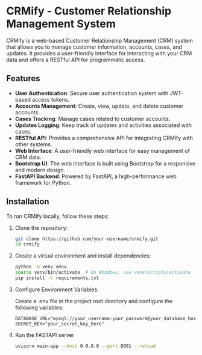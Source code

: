 # CRMify - Customer Relationship Management System

CRMify is a web-based Customer Relationship Management (CRM) system that allows you to manage customer information, accounts, cases, and updates. It provides a user-friendly interface for interacting with your CRM data and offers a RESTful API for programmatic access.

## Features

- **User Authentication**: Secure user authentication system with JWT-based access tokens.
- **Accounts Management**: Create, view, update, and delete customer accounts.
- **Cases Tracking**: Manage cases related to customer accounts.
- **Updates Logging**: Keep track of updates and activities associated with cases.
- **RESTful API**: Provides a comprehensive API for integrating CRMify with other systems.
- **Web Interface**: A user-friendly web interface for easy management of CRM data.
- **Bootstrap UI**: The web interface is built using Bootstrap for a responsive and modern design.
- **FastAPI Backend**: Powered by FastAPI, a high-performance web framework for Python.

## Installation

To run CRMify locally, follow these steps:

1. Clone the repository:

   ```bash
   git clone https://github.com/your-username/crmify.git
   cd crmify

2. Create a virtual environment and install dependencies:

    ```bash
    python -m venv venv
    source venv/bin/activate  # On Windows, use venv\Scripts\activate
    pip install -r requirements.txt

3. Configure Environment Variables:

    Create a .env file in the project root directory and configure the following variables:

    ```env
    DATABASE_URL="mysql://your_username:your_password@your_database_host/your_database_name"
    SECRET_KEY="your_secret_key_here"

4. Run the FASTAPI server

    ```bash
    uvicorn main:app --host 0.0.0.0 --port 8001 --reload
